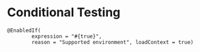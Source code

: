 # Conditional Testing

```
@EnabledIf(
        expression = "#{true}",
        reason = "Supported environment", loadContext = true)
```
